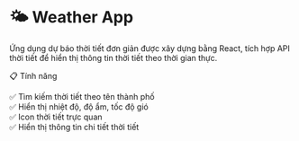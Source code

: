 <h1>🌤️ Weather App</h1>
<p>Ứng dụng dự báo thời tiết đơn giản được xây dựng bằng React, tích hợp API thời tiết để hiển thị thông tin thời tiết theo thời gian thực.</p>
<p>📋 Tính năng</p>
<div>
✅ Tìm kiếm thời tiết theo tên thành phố<br>
✅ Hiển thị nhiệt độ, độ ẩm, tốc độ gió<br>
✅ Icon thời tiết trực quan<br>
✅ Hiển thị thông tin chi tiết thời tiết<br>
</div>


